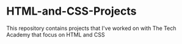 # HTML-and-CSS-Projects

This repository contains projects that I've worked on with The Tech Academy that focus on HTML and CSS 
